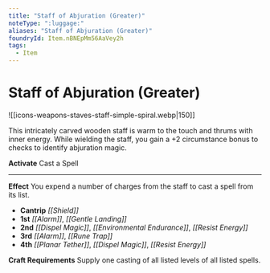 ```yaml
---
title: "Staff of Abjuration (Greater)"
noteType: ":luggage:"
aliases: "Staff of Abjuration (Greater)"
foundryId: Item.nBNEpMm56AaVey2h
tags:
  - Item
---
```


# Staff of Abjuration (Greater)
![[icons-weapons-staves-staff-simple-spiral.webp|150]]

This intricately carved wooden staff is warm to the touch and thrums with inner energy. While wielding the staff, you gain a +2 circumstance bonus to checks to identify abjuration magic.

**Activate** Cast a Spell

* * *

**Effect** You expend a number of charges from the staff to cast a spell from its list.

*   **Cantrip** _[[Shield]]_
*   **1st** _[[Alarm]]_, _[[Gentle Landing]]_
*   **2nd** _[[Dispel Magic]]_, _[[Environmental Endurance]]_, _[[Resist Energy]]_
*   **3rd** _[[Alarm]]_, _[[Rune Trap]]_
*   **4th** _[[Planar Tether]]_, _[[Dispel Magic]]_, _[[Resist Energy]]_

**Craft Requirements** Supply one casting of all listed levels of all listed spells.
